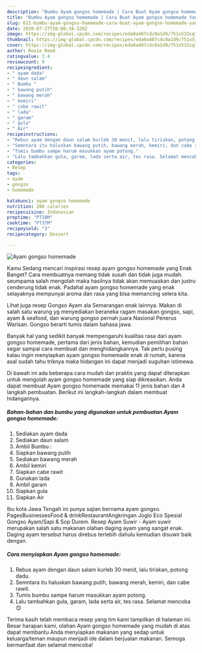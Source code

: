 ```yaml
---
description: "Bumbu Ayam gongso homemade | Cara Buat Ayam gongso homemade Yang Sedap"
title: "Bumbu Ayam gongso homemade | Cara Buat Ayam gongso homemade Yang Sedap"
slug: 611-bumbu-ayam-gongso-homemade-cara-buat-ayam-gongso-homemade-yang-sedap
date: 2020-07-27T16:08:34.526Z
image: https://img-global.cpcdn.com/recipes/eda0a487cdc0a1d9/751x532cq70/ayam-gongso-homemade-foto-resep-utama.jpg
thumbnail: https://img-global.cpcdn.com/recipes/eda0a487cdc0a1d9/751x532cq70/ayam-gongso-homemade-foto-resep-utama.jpg
cover: https://img-global.cpcdn.com/recipes/eda0a487cdc0a1d9/751x532cq70/ayam-gongso-homemade-foto-resep-utama.jpg
author: Roxie Reed
ratingvalue: 3.4
reviewcount: 9
recipeingredient:
- " ayam dada"
- " daun salam"
- " Bumbu "
- " bawang putih"
- " bawang merah"
- " kemiri"
- " cabe rawit"
- " lada"
- " garam"
- " gula"
- " Air"
recipeinstructions:
- "Rebus ayam dengan daun salam kurleb 30 menit, lalu tiriskan, potong dadu."
- "Semntara itu haluskan bawang putih, bawang merah, kemiri, dan cabe rawit."
- "Tumis bumbu sampe harum masukkan ayam potong."
- "Lalu tambahkan gula, garam, lada serta air, tes rasa. Selamat mencoba😊"
categories:
- Resep
tags:
- ayam
- gongso
- homemade

katakunci: ayam gongso homemade 
nutrition: 200 calories
recipecuisine: Indonesian
preptime: "PT10M"
cooktime: "PT37M"
recipeyield: "3"
recipecategory: Dessert

---
```



![Ayam gongso homemade](https://img-global.cpcdn.com/recipes/eda0a487cdc0a1d9/751x532cq70/ayam-gongso-homemade-foto-resep-utama.jpg)

Kamu Sedang mencari inspirasi resep ayam gongso homemade yang Enak Banget? Cara membuatnya memang tidak susah dan tidak juga mudah. seumpama salah mengolah maka hasilnya tidak akan memuaskan dan justru cenderung tidak enak. Padahal ayam gongso homemade yang enak selayaknya mempunyai aroma dan rasa yang bisa memancing selera kita.

Lihat juga resep Gongso Ayam ala Semarangan enak lainnya. Makan di salah satu warung yg menyediakan beraneka ragam masakan gongso, sapi, ayam &amp; seafood, dan warung gongso pernah juara Nasional Penerus Warisan. Gongso berarti tumis dalam bahasa jawa.

Banyak hal yang sedikit banyak mempengaruhi kualitas rasa dari ayam gongso homemade, pertama dari jenis bahan, kemudian pemilihan bahan segar sampai cara membuat dan menghidangkannya. Tak perlu pusing kalau ingin menyiapkan ayam gongso homemade enak di rumah, karena asal sudah tahu triknya maka hidangan ini dapat menjadi suguhan istimewa.


Di bawah ini ada beberapa cara mudah dan praktis yang dapat diterapkan untuk mengolah ayam gongso homemade yang siap dikreasikan. Anda dapat membuat Ayam gongso homemade memakai 11 jenis bahan dan 4 langkah pembuatan. Berikut ini langkah-langkah dalam membuat hidangannya.

<!--inarticleads1-->

##### Bahan-bahan dan bumbu yang digunakan untuk pembuatan Ayam gongso homemade:

1. Sediakan  ayam dada
1. Sediakan  daun salam
1. Ambil  Bumbu :
1. Siapkan  bawang putih
1. Sediakan  bawang merah
1. Ambil  kemiri
1. Siapkan  cabe rawit
1. Gunakan  lada
1. Ambil  garam
1. Siapkan  gula
1. Siapkan  Air


Ibu kota Jawa Tengah ini punya sajian bernama ayam gongso. PagesBusinessesFood &amp; drinkRestaurantAngkringan Joglo Eco Spesial Gongso Ayam/Sapi &amp; Sop Durem. Resep Ayam Suwir - Ayam suwir merupakan salah satu makanan olahan daging ayam yang sangat enak. Daging ayam tersebut harus direbus terlebih dahulu kemudian disuwir baik dengan. 

<!--inarticleads2-->

##### Cara menyiapkan Ayam gongso homemade:

1. Rebus ayam dengan daun salam kurleb 30 menit, lalu tiriskan, potong dadu.
1. Semntara itu haluskan bawang putih, bawang merah, kemiri, dan cabe rawit.
1. Tumis bumbu sampe harum masukkan ayam potong.
1. Lalu tambahkan gula, garam, lada serta air, tes rasa. Selamat mencoba😊




Terima kasih telah membaca resep yang tim kami tampilkan di halaman ini. Besar harapan kami, olahan Ayam gongso homemade yang mudah di atas dapat membantu Anda menyiapkan makanan yang sedap untuk keluarga/teman maupun menjadi ide dalam berjualan makanan. Semoga bermanfaat dan selamat mencoba!
